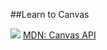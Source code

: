 ##Learn to Canvas

![](https://proglib.io/wp-content/uploads/2017/07/html5-canvas.jpg)
[MDN: Canvas API](https://developer.mozilla.org/ru/docs/Web/API/Canvas_API)